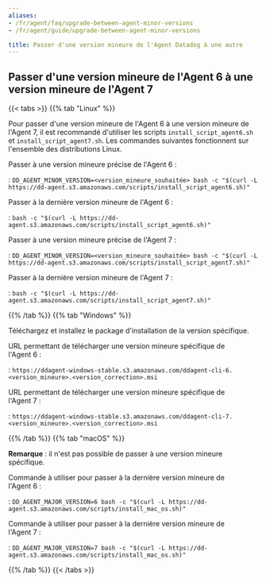 ```yaml
---
aliases:
- /fr/agent/faq/upgrade-between-agent-minor-versions
- /fr/agent/guide/upgrade-between-agent-minor-versions

title: Passer d'une version mineure de l'Agent Datadog à une autre
---
```


## Passer d'une version mineure de l'Agent 6 à une version mineure de l'Agent 7

{{< tabs >}}
{{% tab "Linux" %}}

Pour passer d'une version mineure de l'Agent 6 à une version mineure de l'Agent 7, il est recommandé d'utiliser les scripts `install_script_agent6.sh` et `install_script_agent7.sh`. Les commandes suivantes fonctionnent sur l'ensemble des distributions Linux.

Passer à une version mineure précise de l'Agent 6 :

: `DD_AGENT_MINOR_VERSION=<version_mineure_souhaitée> bash -c "$(curl -L https://dd-agent.s3.amazonaws.com/scripts/install_script_agent6.sh)"`

Passer à la dernière version mineure de l'Agent 6 :

: `bash -c "$(curl -L https://dd-agent.s3.amazonaws.com/scripts/install_script_agent6.sh)"`

Passer à une version mineure précise de l'Agent 7 :

: `DD_AGENT_MINOR_VERSION=<version_mineure_souhaitée> bash -c "$(curl -L https://dd-agent.s3.amazonaws.com/scripts/install_script_agent7.sh)"`

Passer à la dernière version mineure de l'Agent 7 :

: `bash -c "$(curl -L https://dd-agent.s3.amazonaws.com/scripts/install_script_agent7.sh)"`

{{% /tab %}}
{{% tab "Windows" %}}

Téléchargez et installez le package d'installation de la version spécifique.

URL permettant de télécharger une version mineure spécifique de l'Agent 6 :

: `https://ddagent-windows-stable.s3.amazonaws.com/ddagent-cli-6.<version_mineure>.<version_correction>.msi`

URL permettant de télécharger une version mineure spécifique de l'Agent 7 :

: `https://ddagent-windows-stable.s3.amazonaws.com/ddagent-cli-7.<version_mineure>.<version_correction>.msi`

{{% /tab %}}
{{% tab "macOS" %}}

**Remarque** : il n'est pas possible de passer à une version mineure spécifique.

Commande à utiliser pour passer à la dernière version mineure de l'Agent 6 :

: `DD_AGENT_MAJOR_VERSION=6 bash -c "$(curl -L https://dd-agent.s3.amazonaws.com/scripts/install_mac_os.sh)"`

Commande à utiliser pour passer à la dernière version mineure de l'Agent 7 :

: `DD_AGENT_MAJOR_VERSION=7 bash -c "$(curl -L https://dd-agent.s3.amazonaws.com/scripts/install_mac_os.sh)"`

{{% /tab %}}
{{< /tabs >}}

